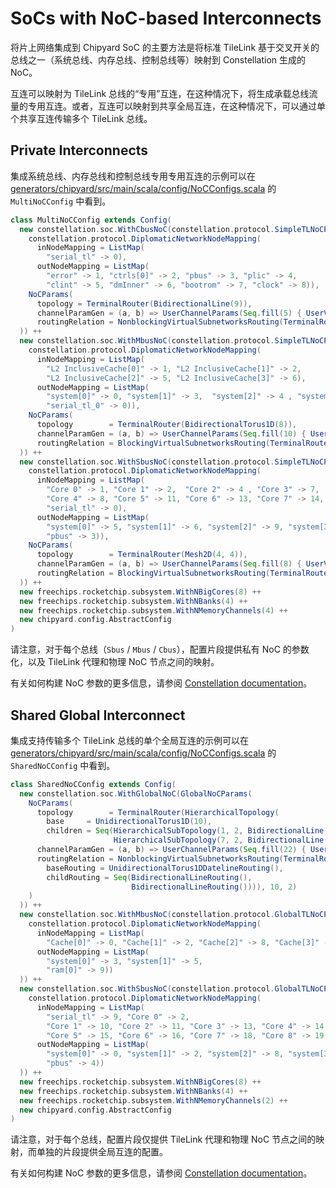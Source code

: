 # SoCs with NoC-based Interconnects

将片上网络集成到 Chipyard SoC 的主要方法是将标准 TileLink 基于交叉开关的总线之一（系统总线、内存总线、控制总线等）映射到 Constellation 生成的 NoC。

互连可以映射为 TileLink 总线的“专用”互连，在这种情况下，将生成承载总线流量的专用互连。或者，互连可以映射到共享全局互连，在这种情况下，可以通过单个共享互连传输多个 TileLink 总线。

## Private Interconnects

集成系统总线、内存总线和控制总线专用专用互连的示例可以在 [generators/chipyard/src/main/scala/config/NoCConfigs.scala](https://github.com/ucb-bar/chipyard/blob/main/generators/chipyard/src/main/scala/config/NoCConfigs.scala) 的 `MultiNoCConfig` 中看到。

```Scala
class MultiNoCConfig extends Config(
  new constellation.soc.WithCbusNoC(constellation.protocol.SimpleTLNoCParams(
    constellation.protocol.DiplomaticNetworkNodeMapping(
      inNodeMapping = ListMap(
        "serial_tl" -> 0),
      outNodeMapping = ListMap(
        "error" -> 1, "ctrls[0]" -> 2, "pbus" -> 3, "plic" -> 4,
        "clint" -> 5, "dmInner" -> 6, "bootrom" -> 7, "clock" -> 8)),
    NoCParams(
      topology = TerminalRouter(BidirectionalLine(9)),
      channelParamGen = (a, b) => UserChannelParams(Seq.fill(5) { UserVirtualChannelParams(4) }),
      routingRelation = NonblockingVirtualSubnetworksRouting(TerminalRouterRouting(BidirectionalLineRouting()), 5, 1))
  )) ++
  new constellation.soc.WithMbusNoC(constellation.protocol.SimpleTLNoCParams(
    constellation.protocol.DiplomaticNetworkNodeMapping(
      inNodeMapping = ListMap(
        "L2 InclusiveCache[0]" -> 1, "L2 InclusiveCache[1]" -> 2,
        "L2 InclusiveCache[2]" -> 5, "L2 InclusiveCache[3]" -> 6),
      outNodeMapping = ListMap(
        "system[0]" -> 0, "system[1]" -> 3,  "system[2]" -> 4 , "system[3]" -> 7,
        "serial_tl_0" -> 0)),
    NoCParams(
      topology        = TerminalRouter(BidirectionalTorus1D(8)),
      channelParamGen = (a, b) => UserChannelParams(Seq.fill(10) { UserVirtualChannelParams(4) }),
      routingRelation = BlockingVirtualSubnetworksRouting(TerminalRouterRouting(BidirectionalTorus1DShortestRouting()), 5, 2))
  )) ++
  new constellation.soc.WithSbusNoC(constellation.protocol.SimpleTLNoCParams(
    constellation.protocol.DiplomaticNetworkNodeMapping(
      inNodeMapping = ListMap(
        "Core 0" -> 1, "Core 1" -> 2,  "Core 2" -> 4 , "Core 3" -> 7,
        "Core 4" -> 8, "Core 5" -> 11, "Core 6" -> 13, "Core 7" -> 14,
        "serial_tl" -> 0),
      outNodeMapping = ListMap(
        "system[0]" -> 5, "system[1]" -> 6, "system[2]" -> 9, "system[3]" -> 10,
        "pbus" -> 3)),
    NoCParams(
      topology        = TerminalRouter(Mesh2D(4, 4)),
      channelParamGen = (a, b) => UserChannelParams(Seq.fill(8) { UserVirtualChannelParams(4) }),
      routingRelation = BlockingVirtualSubnetworksRouting(TerminalRouterRouting(Mesh2DEscapeRouting()), 5, 1))
  )) ++
  new freechips.rocketchip.subsystem.WithNBigCores(8) ++
  new freechips.rocketchip.subsystem.WithNBanks(4) ++
  new freechips.rocketchip.subsystem.WithNMemoryChannels(4) ++
  new chipyard.config.AbstractConfig
)
```
请注意，对于每个总线（`Sbus` / `Mbus` / `Cbus`），配置片段提供私有 NoC 的参数化，以及 TileLink 代理和物理 NoC 节点之间的映射。

有关如何构建 NoC 参数的更多信息，请参阅 [Constellation documentation](http://constellation.readthedocs.io/)。

## Shared Global Interconnect

集成支持传输多个 TileLink 总线的单个全局互连的示例可以在 [generators/chipyard/src/main/scala/config/NoCConfigs.scala](https://github.com/ucb-bar/chipyard/blob/main/generators/chipyard/src/main/scala/config/NoCConfigs.scala) 的 `SharedNoCConfig` 中看到。

```Scala
class SharedNoCConfig extends Config(
  new constellation.soc.WithGlobalNoC(GlobalNoCParams(
    NoCParams(
      topology        = TerminalRouter(HierarchicalTopology(
        base     = UnidirectionalTorus1D(10),
        children = Seq(HierarchicalSubTopology(1, 2, BidirectionalLine(5)),
                       HierarchicalSubTopology(7, 2, BidirectionalLine(5))))),
      channelParamGen = (a, b) => UserChannelParams(Seq.fill(22) { UserVirtualChannelParams(4) }),
      routingRelation = NonblockingVirtualSubnetworksRouting(TerminalRouterRouting(HierarchicalRouting(
        baseRouting = UnidirectionalTorus1DDatelineRouting(),
        childRouting = Seq(BidirectionalLineRouting(),
                           BidirectionalLineRouting()))), 10, 2)
    )
  )) ++
  new constellation.soc.WithMbusNoC(constellation.protocol.GlobalTLNoCParams(
    constellation.protocol.DiplomaticNetworkNodeMapping(
      inNodeMapping = ListMap(
        "Cache[0]" -> 0, "Cache[1]" -> 2, "Cache[2]" -> 8, "Cache[3]" -> 6),
      outNodeMapping = ListMap(
        "system[0]" -> 3, "system[1]" -> 5,
        "ram[0]" -> 9))
  )) ++
  new constellation.soc.WithSbusNoC(constellation.protocol.GlobalTLNoCParams(
    constellation.protocol.DiplomaticNetworkNodeMapping(
      inNodeMapping = ListMap(
        "serial_tl" -> 9, "Core 0" -> 2,
        "Core 1" -> 10, "Core 2" -> 11, "Core 3" -> 13, "Core 4" -> 14,
        "Core 5" -> 15, "Core 6" -> 16, "Core 7" -> 18, "Core 8" -> 19),
      outNodeMapping = ListMap(
        "system[0]" -> 0, "system[1]" -> 2, "system[2]" -> 8, "system[3]" -> 6,
        "pbus" -> 4))
  )) ++
  new freechips.rocketchip.subsystem.WithNBigCores(8) ++
  new freechips.rocketchip.subsystem.WithNBanks(4) ++
  new freechips.rocketchip.subsystem.WithNMemoryChannels(2) ++
  new chipyard.config.AbstractConfig
)
```

请注意，对于每个总线，配置片段仅提供 TileLink 代理和物理 NoC 节点之间的映射，而单独的片段提供全局互连的配置。

有关如何构建 NoC 参数的更多信息，请参阅 [Constellation documentation](http://constellation.readthedocs.io/)。